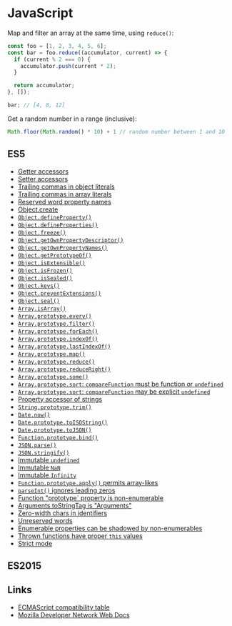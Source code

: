 # JavaScript

Map and filter an array at the same time, using `reduce()`:

```javascript
const foo = [1, 2, 3, 4, 5, 6];
const bar = foo.reduce((accumulator, current) => {
  if (current % 2 === 0) {
    accumulator.push(current * 2);
  }

  return accumulator;
}, []);

bar; // [4, 8, 12]
```

Get a random number in a range (inclusive):

```javascript
Math.floor(Math.random() * 10) + 1 // random number between 1 and 10
```

## ES5

* [Getter accessors](https://developer.mozilla.org/en-US/docs/Web/JavaScript/Reference/Functions/get)
* [Setter accessors](https://developer.mozilla.org/en-US/docs/Web/JavaScript/Reference/Functions/set)
* [Trailing commas in object literals](https://developer.mozilla.org/en-US/docs/Web/JavaScript/Reference/Trailing_commas)
* [Trailing commas in array literals](https://developer.mozilla.org/en-US/docs/Web/JavaScript/Reference/Trailing_commas)
* [Reserved word property names](https://developer.mozilla.org/en-US/docs/Web/JavaScript/Reference/Lexical_grammar#Reserved_word_usage)
* [Object.create](https://developer.mozilla.org/en-US/docs/Web/JavaScript/Reference/Global_Objects/Object/create)
* [`Object.defineProperty()`](https://developer.mozilla.org/en-US/docs/Web/JavaScript/Reference/Global_Objects/Object/defineProperty)
* [`Object.defineProperties()`](https://developer.mozilla.org/en-US/docs/Web/JavaScript/Reference/Global_Objects/Object/defineProperties)
* [`Object.freeze()`](https://developer.mozilla.org/en-US/docs/Web/JavaScript/Reference/Global_Objects/Object/freeze)
* [`Object.getOwnPropertyDescriptor()`](https://developer.mozilla.org/en-US/docs/Web/JavaScript/Reference/Global_Objects/Object/getOwnPropertyDescriptor)
* [`Object.getOwnPropertyNames()`](https://developer.mozilla.org/en-US/docs/Web/JavaScript/Reference/Global_Objects/Object/getOwnPropertyNames)
* [`Object.getPrototypeOf()`](https://developer.mozilla.org/en-US/docs/Web/JavaScript/Reference/Global_Objects/Object/getPrototypeOf)
* [`Object.isExtensible()`](https://developer.mozilla.org/en-US/docs/Web/JavaScript/Reference/Global_Objects/Object/isExtensible)
* [`Object.isFrozen()`](https://developer.mozilla.org/en-US/docs/Web/JavaScript/Reference/Global_Objects/Object/isFrozen)
* [`Object.isSealed()`](https://developer.mozilla.org/en-US/docs/Web/JavaScript/Reference/Global_Objects/Object/isSealed)
* [`Object.keys()`](https://developer.mozilla.org/en-US/docs/Web/JavaScript/Reference/Global_Objects/Object/keys)
* [`Object.preventExtensions()`](https://developer.mozilla.org/en-US/docs/Web/JavaScript/Reference/Global_Objects/Object/preventExtensions)
* [`Object.seal()`](https://developer.mozilla.org/en-US/docs/Web/JavaScript/Reference/Global_Objects/Object/seal)
* [`Array.isArray()`](https://developer.mozilla.org/en-US/docs/Web/JavaScript/Reference/Global_Objects/Array/isArray)
* [`Array.prototype.every()`](https://developer.mozilla.org/en-US/docs/Web/JavaScript/Reference/Global_Objects/Array/every)
* [`Array.prototype.filter()`](https://developer.mozilla.org/en-US/docs/Web/JavaScript/Reference/Global_Objects/Array/filter)
* [`Array.prototype.forEach()`](https://developer.mozilla.org/en-US/docs/Web/JavaScript/Reference/Global_Objects/Array/forEach)
* [`Array.prototype.indexOf()`](https://developer.mozilla.org/en-US/docs/Web/JavaScript/Reference/Global_Objects/Array/indexOf)
* [`Array.prototype.lastIndexOf()`](https://developer.mozilla.org/en-US/docs/Web/JavaScript/Reference/Global_Objects/Array/lastIndexOf)
* [`Array.prototype.map()`](https://developer.mozilla.org/en-US/docs/Web/JavaScript/Reference/Global_Objects/Array/map)
* [`Array.prototype.reduce()`](https://developer.mozilla.org/en-US/docs/Web/JavaScript/Reference/Global_Objects/Array/reduce)
* [`Array.prototype.reduceRight()`](https://developer.mozilla.org/en-US/docs/Web/JavaScript/Reference/Global_Objects/Array/reduceRight)
* [`Array.prototype.some()`](https://developer.mozilla.org/en-US/docs/Web/JavaScript/Reference/Global_Objects/Array/some)
* [`Array.prototype.sort`: `compareFunction` must be function or `undefined`](https://developer.mozilla.org/en-US/docs/Web/JavaScript/Reference/Global_Objects/Array/sort#Description)
* [`Array.prototype.sort`: `compareFunction` may be explicit `undefined`](https://developer.mozilla.org/en-US/docs/Web/JavaScript/Reference/Global_Objects/Array/sort#Description)
* [Property accessor of strings](https://developer.mozilla.org/en-US/docs/Web/JavaScript/Reference/Global_Objects/String#Character_access)
* [`String.prototype.trim()`](https://developer.mozilla.org/en-US/docs/Web/JavaScript/Reference/Global_Objects/String/Trim)
* [`Date.now()`](https://developer.mozilla.org/en-US/docs/Web/JavaScript/Reference/Global_Objects/Date/now)
* [`Date.prototype.toISOString()`](https://developer.mozilla.org/en-US/docs/Web/JavaScript/Reference/Global_Objects/Date/toISOString)
* [`Date.prototype.toJSON()`](https://developer.mozilla.org/en-US/docs/Web/JavaScript/Reference/Global_Objects/Date/toJSON)
* [`Function.prototype.bind()`](https://developer.mozilla.org/en-US/docs/Web/JavaScript/Reference/Global_Objects/Function/bind)
* [`JSON.parse()`](https://developer.mozilla.org/en-US/docs/Web/JavaScript/Reference/Global_Objects/JSON/parse)
* [`JSON.stringify()`](https://developer.mozilla.org/en-US/docs/Web/JavaScript/Reference/Global_Objects/JSON/stringify)
* [Immutable `undefined`](https://developer.mozilla.org/en-US/docs/Web/JavaScript/Reference/Global_Objects/undefined#Description)
* [Immutable `NaN`](https://developer.mozilla.org/en-US/docs/Web/JavaScript/Reference/Global_Objects/NaN#Description)
* [Immutable `Infinity`](https://developer.mozilla.org/en-US/docs/Web/JavaScript/Reference/Global_Objects/Infinity#Description)
* [`Function.prototype.apply()` permits array-likes](https://developer.mozilla.org/en-US/docs/Web/JavaScript/Reference/Global_Objects/Function/apply)
* [`parseInt()` ignores leading zeros](https://developer.mozilla.org/en-US/docs/Web/JavaScript/Reference/Global_Objects/parseInt#Octal_interpretations_with_no_radix)
* [Function "prototype` property is non-enumerable](https://kangax.github.io/compat-table/es5/#test-Miscellaneous_Function_prototype_property_is_non-enumerable)
* [Arguments toStringTag is "Arguments"](https://kangax.github.io/compat-table/es5/#test-Miscellaneous_Arguments_toStringTag_is_Arguments)
* [Zero-width chars in identifiers](https://kangax.github.io/compat-table/es5/#test-Miscellaneous_Zero-width_chars_in_identifiers)
* [Unreserved words](https://developer.mozilla.org/en-US/docs/Web/JavaScript/Reference/Lexical_grammar#Future_reserved_keywords_in_older_standards)
* [Enumerable properties can be shadowed by non-enumerables](https://kangax.github.io/compat-table/es5/#test-Miscellaneous_Enumerable_properties_can_be_shadowed_by_non-enumerables)
* [Thrown functions have proper `this` values](https://kangax.github.io/compat-table/es5/#test-Miscellaneous_Thrown_functions_have_proper_this_values)
* [Strict mode](https://developer.mozilla.org/en-US/docs/Web/JavaScript/Reference/Strict_mode)

## ES2015

## Links

* [ECMAScript compatibility table](https://kangax.github.io/compat-table/)
* [Mozilla Developer Network Web Docs](https://developer.mozilla.org/)
